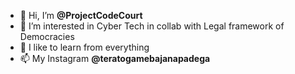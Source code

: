 - 👋 Hi, I’m <strong>@ProjectCodeCourt</strong>
- 👀 I’m interested in Cyber Tech in collab with Legal framework of Democracies
- 🌱 I like to learn from everything
- 📫 My Instagram <b><link href="https://instagram.com/teratogamebajanapadega">@teratogamebajanapadega</link></b>

<!---
Ohh! You must be wondering here to see if you could find anything new or intresting. 
--->
